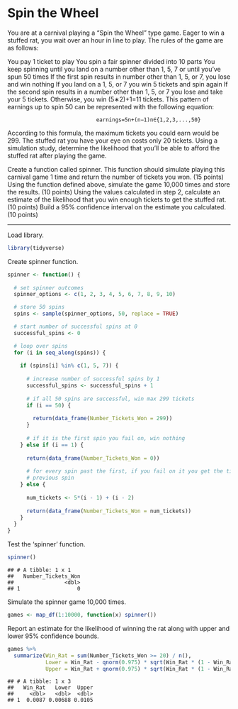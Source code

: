 Spin the Wheel
================

You are at a carnival playing a “Spin the Wheel” type game. Eager to win
a stuffed rat, you wait over an hour in line to play. The rules of the
game are as follows:

You pay 1 ticket to play You spin a fair spinner divided into 10 parts
You keep spinning until you land on a number other than 1, 5, 7 or until
you’ve spun 50 times If the first spin results in number other than 1,
5, or 7, you lose and win nothing If you land on a 1, 5, or 7 you win 5
tickets and spin again If the second spin results in a number other than
1, 5, or 7 you lose and take your 5 tickets. Otherwise, you win
(5∗2)+1=11 tickets. This pattern of earnings up to spin 50 can be
represented with the following equation:

``` 
                            earnings=5n+(n−1)n∈{1,2,3,...,50}
```

According to this formula, the maximum tickets you could earn would be
299. The stuffed rat you have your eye on costs only 20 tickets. Using a
simulation study, determine the likelihood that you’ll be able to afford
the stuffed rat after playing the game.

Create a function called spinner. This function should simulate playing
this carnival game 1 time and return the number of tickets you won. (15
points) Using the function defined above, simulate the game 10,000 times
and store the results. (10 points) Using the values calculated in step
2, calculate an estimate of the likelihood that you win enough tickets
to get the stuffed rat. (10 points) Build a 95% confidence interval on
the estimate you calculated. (10 points)

-----

Load library.

``` r
library(tidyverse)
```

Create spinner function.

``` r
spinner <- function() {
  
  # set spinner outcomes
  spinner_options <- c(1, 2, 3, 4, 5, 6, 7, 8, 9, 10)

  # store 50 spins
  spins <- sample(spinner_options, 50, replace = TRUE)

  # start number of successful spins at 0
  successful_spins <- 0

  # loop over spins
  for (i in seq_along(spins)) {
  
    if (spins[i] %in% c(1, 5, 7)) {
    
      # increase number of successful spins by 1
      successful_spins <- successful_spins + 1
    
      # if all 50 spins are successful, win max 299 tickets
      if (i == 50) {
      
        return(data_frame(Number_Tickets_Won = 299))
      }
    
      # if it is the first spin you fail on, win nothing
    } else if (i == 1) {
    
      return(data_frame(Number_Tickets_Won = 0))
    
      # for every spin past the first, if you fail on it you get the tickets up to the
      # previous spin
    } else {
    
      num_tickets <- 5*(i - 1) + (i - 2)
      
      return(data_frame(Number_Tickets_Won = num_tickets))
    }
  }
}
```

Test the ‘spinner’ function.

``` r
spinner()
```

    ## # A tibble: 1 x 1
    ##   Number_Tickets_Won
    ##                <dbl>
    ## 1                  0

Simulate the spinner game 10,000 times.

``` r
games <- map_df(1:10000, function(x) spinner())
```

Report an estimate for the likelihood of winning the rat along with
upper and lower 95% confidence bounds.

``` r
games %>%
  summarize(Win_Rat = sum(Number_Tickets_Won >= 20) / n(),
            Lower = Win_Rat - qnorm(0.975) * sqrt(Win_Rat * (1 - Win_Rat) / n()),
            Upper = Win_Rat + qnorm(0.975) * sqrt(Win_Rat * (1 - Win_Rat) / n()))
```

    ## # A tibble: 1 x 3
    ##   Win_Rat   Lower  Upper
    ##     <dbl>   <dbl>  <dbl>
    ## 1  0.0087 0.00688 0.0105
